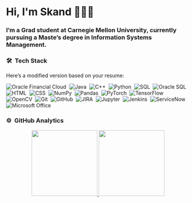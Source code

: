 
# Hi, I'm Skand 👨🏻‍💻
### I’m a Grad student at Carnegie Mellon University, currently pursuing a Maste’s degree in Information Systems Management.
 
<!-- <a href="https://www.linkedin.com/in/gitanshwadhwa/">
  <img align="left" alt="Gitansh's Linkdein" width="22px" src="https://cdn.jsdelivr.net/npm/simple-icons@v3/icons/linkedin.svg" />
</a>
<a href="https://github.com/gitanshwadhwa28">
  <img align="left" alt="Gitansh's Github" width="22px" src="https://cdn.jsdelivr.net/npm/simple-icons@v3/icons/github.svg" />
</br> -->

### 🛠 &nbsp;Tech Stack

Here’s a modified version based on your resume:

![Oracle Financial Cloud](https://img.shields.io/badge/-Oracle%20Financial%20Cloud-05122A?style=flat&logo=oracle)&nbsp;
![Java](https://img.shields.io/badge/-Java-05122A?style=flat&logo=java&logoColor=FFA518)&nbsp;
![C++](https://img.shields.io/badge/-C++-05122A?style=flat&logo=C%2B%2B&logoColor=00599C)&nbsp;
![Python](https://img.shields.io/badge/-Python-05122A?style=flat&logo=python)&nbsp;
![SQL](https://img.shields.io/badge/-SQL-05122A?style=flat&logo=postgresql)&nbsp;
![Oracle SQL](https://img.shields.io/badge/-Oracle%20SQL-05122A?style=flat&logo=oracle)&nbsp;
![HTML](https://img.shields.io/badge/-HTML-05122A?style=flat&logo=html5)&nbsp;
![CSS](https://img.shields.io/badge/-CSS-05122A?style=flat&logo=css3&logoColor=1572B6)&nbsp;
![NumPy](https://img.shields.io/badge/-NumPy-05122A?style=flat&logo=numpy)&nbsp;
![Pandas](https://img.shields.io/badge/-Pandas-05122A?style=flat&logo=pandas)&nbsp;
![PyTorch](https://img.shields.io/badge/-PyTorch-05122A?style=flat&logo=pytorch)&nbsp;
![TensorFlow](https://img.shields.io/badge/-TensorFlow-05122A?style=flat&logo=tensorflow)&nbsp;
![OpenCV](https://img.shields.io/badge/-OpenCV-05122A?style=flat&logo=opencv)&nbsp;
![Git](https://img.shields.io/badge/-Git-05122A?style=flat&logo=git)&nbsp;
![GitHub](https://img.shields.io/badge/-GitHub-05122A?style=flat&logo=github)&nbsp;
![JIRA](https://img.shields.io/badge/-JIRA-05122A?style=flat&logo=jira)&nbsp;
![Jupyter](https://img.shields.io/badge/-Jupyter-05122A?style=flat&logo=jupyter)&nbsp;
![Jenkins](https://img.shields.io/badge/-Jenkins-05122A?style=flat&logo=jenkins)&nbsp;
![ServiceNow](https://img.shields.io/badge/-ServiceNow-05122A?style=flat&logo=servicenow)&nbsp;
![Microsoft Office](https://img.shields.io/badge/-Microsoft%20Office-05122A?style=flat&logo=microsoft-office)&nbsp;



### ⚙️ &nbsp;GitHub Analytics

<p align="center">
<a href="https://github.com/gitanshwadhwa28">
  <img height="180em" src="https://github-readme-stats-eight-theta.vercel.app/api?username=gitanshwadhwa28&show_icons=true&theme=algolia&include_all_commits=true&count_private=true"/>
  <img height="180em" src="https://github-readme-stats-eight-theta.vercel.app/api/top-langs/?username=gitanshwadhwa28&layout=compact&langs_count=8&theme=algolia"/>
</a>
</p>
